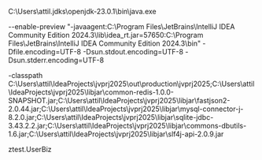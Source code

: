 
C:\Users\attil\.jdks\openjdk-23.0.1\bin\java.exe 

--enable-preview "-javaagent:C:\Program Files\JetBrains\IntelliJ IDEA Community Edition 2024.3\lib\idea_rt.jar=57650:C:\Program Files\JetBrains\IntelliJ IDEA Community Edition 2024.3\bin" 
-Dfile.encoding=UTF-8 
-Dsun.stdout.encoding=UTF-8 
-Dsun.stderr.encoding=UTF-8 

-classpath C:\Users\attil\IdeaProjects\jvprj2025\out\production\jvprj2025;C:\Users\attil\IdeaProjects\jvprj2025\libjar\common-redis-1.0.0-SNAPSHOT.jar;C:\Users\attil\IdeaProjects\jvprj2025\libjar\fastjson2-2.0.44.jar;C:\Users\attil\IdeaProjects\jvprj2025\libjar\mysql-connector-j-8.2.0.jar;C:\Users\attil\IdeaProjects\jvprj2025\libjar\sqlite-jdbc-3.43.2.2.jar;C:\Users\attil\IdeaProjects\jvprj2025\libjar\commons-dbutils-1.6.jar;C:\Users\attil\IdeaProjects\jvprj2025\libjar\slf4j-api-2.0.9.jar

ztest.UserBiz
